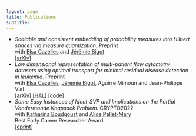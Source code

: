 ```yaml
---
layout: page
title: Publications
subtitle: 
---
```


- *Scalable and consistent embedding of probability measures into Hilbert spaces via measure quantization.* Preprint\
with [Elsa Cazelles](https://www.irit.fr/~Elsa.Cazelles/) and [Jérémie Bigot](https://sites.google.com/site/webpagejbigot/)\
[[arXiv]](https://arxiv.org/abs/2502.04907)
- *Low dimensional representation of multi-patient flow cytometry datasets using optimal transport for minimal residual disease detection in leukemia.* Preprint\
with [Elsa Cazelles](https://www.irit.fr/~Elsa.Cazelles/), [Jérémie Bigot](https://sites.google.com/site/webpagejbigot/), Aguirre Mimoun and Jean-Philippe Vial\
[[arXiv]](http://arxiv.org/abs/2407.17329) [[HAL]](https://hal.science/hal-04661639) [[code]](https://github.com/erellgachon/CytoLOT)
- *Some Easy Instances of Ideal-SVP and Implications on the Partial Vandermonde Knapsack Problem.* CRYPTO2022\
with [Katharina Boudgoust](https://katinkabou.github.io/) and [Alice Pellet-Mary](https://apelletm.pages.math.cnrs.fr/page-perso/home.html)\
Best Early Career Researcher Award.\
[[eprint]](https://eprint.iacr.org/2022/709)

